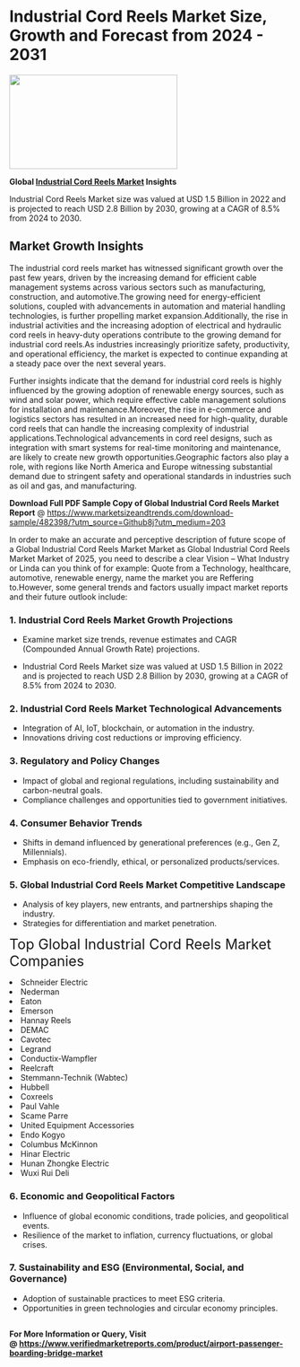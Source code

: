 <H1>Industrial Cord Reels Market Size, Growth and Forecast from 2024 - 2031</H1><img class="aligncenter size-medium wp-image-584254" src="https://thirdeyenews.in/wp-content/uploads/2024/09/Global-Market-Research-300x168.jpeg" alt="" width="300" height="168" /><p><strong>Global&nbsp;<a href="https://www.marketsizeandtrends.com/download-sample/482398/?utm_source=Github8j?utm_medium=203">Industrial Cord Reels Market</a> Insights</strong></p><p>Industrial Cord Reels Market size was valued at USD 1.5 Billion in 2022 and is projected to reach USD 2.8 Billion by 2030, growing at a CAGR of 8.5% from 2024 to 2030.</p><p><h2>Market Growth Insights</h2> <p>The industrial cord reels market has witnessed significant growth over the past few years, driven by the increasing demand for efficient cable management systems across various sectors such as manufacturing, construction, and automotive.The growing need for energy-efficient solutions, coupled with advancements in automation and material handling technologies, is further propelling market expansion.Additionally, the rise in industrial activities and the increasing adoption of electrical and hydraulic cord reels in heavy-duty operations contribute to the growing demand for industrial cord reels.As industries increasingly prioritize safety, productivity, and operational efficiency, the market is expected to continue expanding at a steady pace over the next several years.</p> <p>Further insights indicate that the demand for industrial cord reels is highly influenced by the growing adoption of renewable energy sources, such as wind and solar power, which require effective cable management solutions for installation and maintenance.Moreover, the rise in e-commerce and logistics sectors has resulted in an increased need for high-quality, durable cord reels that can handle the increasing complexity of industrial applications.Technological advancements in cord reel designs, such as integration with smart systems for real-time monitoring and maintenance, are likely to create new growth opportunities.Geographic factors also play a role, with regions like North America and Europe witnessing substantial demand due to stringent safety and operational standards in industries such as oil and gas, and manufacturing.<p><span class=""><strong>Download Full PDF Sample Copy of Global Industrial Cord Reels Market Report</strong> @ <a href="https://www.marketsizeandtrends.com/download-sample/482398/?utm_source=Github8j?utm_medium=203" target="_blank">https://www.marketsizeandtrends.com/download-sample/482398/?utm_source=Github8j?utm_medium=203</a></span></p><p>In order to make an accurate and perceptive description of future scope of a Global&nbsp;Industrial Cord Reels Market Market as Global&nbsp;Industrial Cord Reels Market Market of 2025, you need to describe a clear Vision &ndash; What Industry or Linda can you think of for example: Quote from a Technology, healthcare, automotive, renewable energy, name the market you are Reffering to.However, some general trends and factors usually impact market reports and their future outlook include:</p><h3>1.&nbsp;<strong>Industrial Cord Reels Market Growth Projections</strong></h3><ul><li>Examine market size trends, revenue estimates and CAGR (Compounded Annual Growth Rate) projections.</li><li><p>Industrial Cord Reels Market size was valued at USD 1.5 Billion in 2022 and is projected to reach USD 2.8 Billion by 2030, growing at a CAGR of 8.5% from 2024 to 2030.</p></li></ul><h3>2.&nbsp;<strong>Industrial Cord Reels Market Technological Advancements</strong></h3><ul><li>Integration of AI, IoT, blockchain, or automation in the industry.</li><li>Innovations driving cost reductions or improving efficiency.</li></ul><h3>3.&nbsp;<strong>Regulatory and Policy Changes</strong></h3><ul><li>Impact of global and regional regulations, including sustainability and carbon-neutral goals.</li><li>Compliance challenges and opportunities tied to government initiatives.</li></ul><h3>4.&nbsp;<strong>Consumer Behavior Trends</strong></h3><ul><li>Shifts in demand influenced by generational preferences (e.g., Gen Z, Millennials).</li><li>Emphasis on eco-friendly, ethical, or personalized products/services.</li></ul><h3>5.&nbsp;<strong>Global Industrial Cord Reels Market Competitive Landscape</strong></h3><ul><li>Analysis of key players, new entrants, and partnerships shaping the industry.</li><li>Strategies for differentiation and market penetration.</li></ul><p data-pm-slice="1 1 []"><span style="color: inherit; font-family: inherit; font-size: 25px;">Top Global Industrial Cord Reels Market Companies</span></p><div class="" data-test-id=""><p><li>Schneider Electric</li><li> Nederman</li><li> Eaton</li><li> Emerson</li><li> Hannay Reels</li><li> DEMAC</li><li> Cavotec</li><li> Legrand</li><li> Conductix-Wampfler</li><li> Reelcraft</li><li> Stemmann-Technik (Wabtec)</li><li> Hubbell</li><li> Coxreels</li><li> Paul Vahle</li><li> Scame Parre</li><li> United Equipment Accessories</li><li> Endo Kogyo</li><li> Columbus McKinnon</li><li> Hinar Electric</li><li> Hunan Zhongke Electric</li><li> Wuxi Rui Deli</li></p></div><h3>6.&nbsp;<strong>Economic and Geopolitical Factors</strong></h3><ul><li>Influence of global economic conditions, trade policies, and geopolitical events.</li><li>Resilience of the market to inflation, currency fluctuations, or global crises.</li></ul><h3>7.&nbsp;<strong>Sustainability and ESG (Environmental, Social, and Governance)</strong></h3><ul><li>Adoption of sustainable practices to meet ESG criteria.</li><li>Opportunities in green technologies and circular economy principles.</li></ul><h2><strong style="font-size: 14px;">For More Information or Query, Visit @&nbsp;</strong><a style="background-color: #ffffff; font-size: 14px;" href="https://www.marketsizeandtrends.com/report/industrial-cord-reels-market/" target="_blank">https://www.verifiedmarketreports.com/product/airport-passenger-boarding-bridge-market</a></h2>